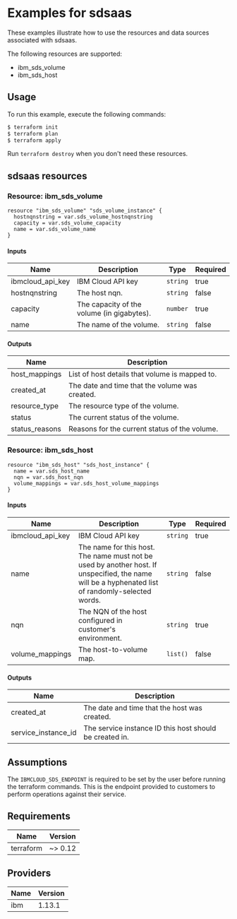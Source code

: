 # Examples for sdsaas

These examples illustrate how to use the resources and data sources associated with sdsaas.

The following resources are supported:
* ibm_sds_volume
* ibm_sds_host

## Usage

To run this example, execute the following commands:

```bash
$ terraform init
$ terraform plan
$ terraform apply
```

Run `terraform destroy` when you don't need these resources.

## sdsaas resources

### Resource: ibm_sds_volume

```hcl
resource "ibm_sds_volume" "sds_volume_instance" {
  hostnqnstring = var.sds_volume_hostnqnstring
  capacity = var.sds_volume_capacity
  name = var.sds_volume_name
}
```

#### Inputs

| Name | Description | Type | Required |
|------|-------------|------|---------|
| ibmcloud\_api\_key | IBM Cloud API key | `string` | true |
| hostnqnstring | The host nqn. | `string` | false |
| capacity | The capacity of the volume (in gigabytes). | `number` | true |
| name | The name of the volume. | `string` | false |

#### Outputs

| Name | Description |
|------|-------------|
| host_mappings | List of host details that volume is mapped to. |
| created_at | The date and time that the volume was created. |
| resource_type | The resource type of the volume. |
| status | The current status of the volume. |
| status_reasons | Reasons for the current status of the volume. |

### Resource: ibm_sds_host

```hcl
resource "ibm_sds_host" "sds_host_instance" {
  name = var.sds_host_name
  nqn = var.sds_host_nqn
  volume_mappings = var.sds_host_volume_mappings
}
```

#### Inputs

| Name | Description | Type | Required |
|------|-------------|------|---------|
| ibmcloud\_api\_key | IBM Cloud API key | `string` | true |
| name | The name for this host. The name must not be used by another host.  If unspecified, the name will be a hyphenated list of randomly-selected words. | `string` | false |
| nqn | The NQN of the host configured in customer's environment. | `string` | true |
| volume_mappings | The host-to-volume map. | `list()` | false |

#### Outputs

| Name | Description |
|------|-------------|
| created_at | The date and time that the host was created. |
| service_instance_id | The service instance ID this host should be created in. |


## Assumptions

The `IBMCLOUD_SDS_ENDPOINT` is required to be set by the user before running the terraform commands. This is the endpoint provided to customers to perform operations against their service.

## Requirements

| Name | Version |
|------|---------|
| terraform | ~> 0.12 |

## Providers

| Name | Version |
|------|---------|
| ibm | 1.13.1 |
